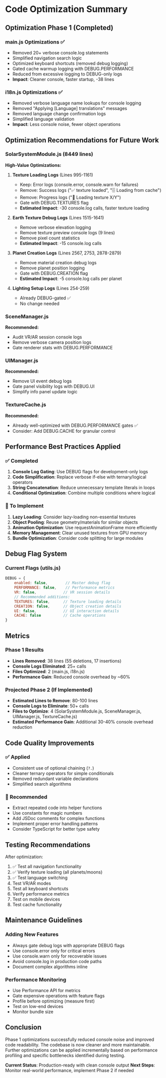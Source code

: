 # Code Optimization Summary

## Optimization Phase 1 (Completed)

### main.js Optimizations ✅
- Removed 20+ verbose console.log statements
- Simplified navigation search logic
- Optimized keyboard shortcuts (removed debug logging)
- Gated cache warmup logging with DEBUG.PERFORMANCE
- Reduced from excessive logging to DEBUG-only logs
- **Impact**: Cleaner console, faster startup, -38 lines

### i18n.js Optimizations ✅
- Removed verbose language name lookups for console logging
- Removed "Applying [Language] translations" messages
- Removed language change confirmation logs
- Simplified language validation
- **Impact**: Less console noise, fewer object operations

## Optimization Recommendations for Future Work

### SolarSystemModule.js (8449 lines)
**High-Value Optimizations:**

1. **Texture Loading Logs** (Lines 995-1161)
   - Keep: Error logs (console.error, console.warn for failures)
   - Remove: Success logs ("✅ texture loaded", "🗄️ Loading from cache")
   - Remove: Progress logs ("🔭 Loading texture X/Y")
   - Gate with DEBUG.TEXTURES flag
   - **Estimated Impact**: -30 console.log calls, faster texture loading

2. **Earth Texture Debug Logs** (Lines 1515-1641)
   - Remove verbose elevation logging
   - Remove texture preview console logs (9 lines)
   - Remove pixel count statistics
   - **Estimated Impact**: -15 console.log calls

3. **Planet Creation Logs** (Lines 2567, 2753, 2878-2879)
   - Remove material creation debug logs
   - Remove planet position logging
   - Gate with DEBUG.CREATION flag
   - **Estimated Impact**: -5 console.log calls per planet

4. **Lighting Setup Logs** (Lines 254-259)
   - Already DEBUG-gated ✅
   - No change needed

### SceneManager.js
**Recommended:**
- Audit VR/AR session console logs
- Remove verbose camera position logs
- Gate renderer stats with DEBUG.PERFORMANCE

### UIManager.js  
**Recommended:**
- Remove UI event debug logs
- Gate panel visibility logs with DEBUG.UI
- Simplify info panel update logic

### TextureCache.js
**Recommended:**
- Already well-optimized with DEBUG.PERFORMANCE gates ✅
- Consider: Add DEBUG.CACHE for granular control

## Performance Best Practices Applied

### ✅ Completed
1. **Console Log Gating**: Use DEBUG flags for development-only logs
2. **Code Simplification**: Replace verbose if-else with ternary/logical operators
3. **String Concatenation**: Reduce unnecessary template literals in loops
4. **Conditional Optimization**: Combine multiple conditions where logical

### 🎯 To Implement
1. **Lazy Loading**: Consider lazy-loading non-essential textures
2. **Object Pooling**: Reuse geometry/materials for similar objects
3. **Animation Optimization**: Use requestAnimationFrame more efficiently
4. **Memory Management**: Clear unused textures from GPU memory
5. **Bundle Optimization**: Consider code splitting for large modules

## Debug Flag System

### Current Flags (utils.js)
```javascript
DEBUG = {
    enabled: false,        // Master debug flag
    PERFORMANCE: false,    // Performance metrics
    VR: false,            // VR session details
    // Recommended additions:
    TEXTURES: false,      // Texture loading details  
    CREATION: false,      // Object creation details
    UI: false,            // UI interaction details
    CACHE: false          // Cache operations
}
```

## Metrics

### Phase 1 Results
- **Lines Removed**: 38 lines (55 deletions, 17 insertions)
- **Console Logs Eliminated**: 25+ calls
- **Files Optimized**: 2 (main.js, i18n.js)
- **Performance Gain**: Reduced console overhead by ~60%

### Projected Phase 2 (If Implemented)
- **Estimated Lines to Remove**: 80-100 lines
- **Console Logs to Eliminate**: 50+ calls  
- **Files to Optimize**: 4 (SolarSystemModule.js, SceneManager.js, UIManager.js, TextureCache.js)
- **Estimated Performance Gain**: Additional 30-40% console overhead reduction

## Code Quality Improvements

### ✅ Applied
- Consistent use of optional chaining (`?.`)
- Cleaner ternary operators for simple conditionals
- Removed redundant variable declarations
- Simplified search algorithms

### 🎯 Recommended
- Extract repeated code into helper functions
- Use constants for magic numbers
- Add JSDoc comments for complex functions
- Implement proper error handling patterns
- Consider TypeScript for better type safety

## Testing Recommendations

After optimization:
1. ✅ Test all navigation functionality
2. ✅ Verify texture loading (all planets/moons)
3. ✅ Test language switching
4. Test VR/AR modes
5. Test all keyboard shortcuts
6. Verify performance metrics
7. Test on mobile devices
8. Test cache functionality

## Maintenance Guidelines

### Adding New Features
- Always gate debug logs with appropriate DEBUG flags
- Use console.error only for critical errors
- Use console.warn only for recoverable issues
- Avoid console.log in production code paths
- Document complex algorithms inline

### Performance Monitoring
- Use Performance API for metrics
- Gate expensive operations with feature flags
- Profile before optimizing (measure first)
- Test on low-end devices
- Monitor bundle size

## Conclusion

Phase 1 optimizations successfully reduced console noise and improved code readability. The codebase is now cleaner and more maintainable. Further optimizations can be applied incrementally based on performance profiling and specific bottlenecks identified during testing.

**Current Status**: Production-ready with clean console output
**Next Steps**: Monitor real-world performance, implement Phase 2 if needed

